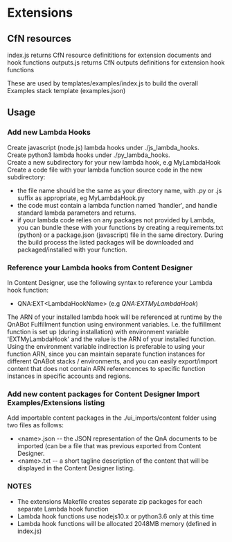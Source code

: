 # Extensions

## CfN resources

index.js returns CfN resource definititions for extension documents and hook functions
outputs.js returns CfN outputs definitions for extension hook functions

These are used by templates/examples/index.js to build the overall Examples stack template (examples.json)

## Usage

### Add new Lambda Hooks

Create javascript (node.js) lambda hooks under ./js_lambda_hooks.  
Create python3 lambda hooks under ./py_lambda_hooks.  
Create a new subdirectory for your new lambda hook, e.g MyLambdaHook  
Create a code file with your lambda function source code in the new subdirectory:  
- the file name should be the same as your directory name, with .py or .js suffix as appropriate, eg MyLambdaHook.py
- the code must contain a lambda function named 'handler', and handle standard lambda parameters and returns.
- if your lambda code relies on any packages not provided by Lambda, you can bundle these with your functions by creating
a requirements.txt (python) or a package.json (javascript) file in the same directory. During the build process the listed
packages will be downloaded and packaged/installed with your function. 
 
### Reference your Lambda hooks from Content Designer

In Content Designer, use the following syntax to reference your Lambda hook function:
- QNA:EXT\<LambdaHookName\> (e.g _QNA:EXTMyLambdaHook_)  
  
The ARN of your installed lambda hook will be referenced at runtime by the QnABot Fulfillment function using environment
variables. I.e. the fulfillment function is set up (during installation) with environment variable 'EXTMyLambdaHook' and the 
value is the ARN of your installed function.   
Using the environment variable indirection is preferable to using your function ARN, since you can maintain separate function
instances for different QnABot stacks / environments, and you can easily export/import content that does not contain ARN 
referencences to specific function instances in specific accounts and regions.

### Add new content packages for Content Designer Import Examples/Extensions listing

Add importable content packages in the ./ui_imports/content folder using two files as follows:
- \<name\>.json  -- the JSON representation of the QnA documents to be imported (can be a file that was previous exported 
from Content Designer.  
- \<name\>.txt  -- a short tagline description of the content that will be displayed in the Content Designer listing.  


### NOTES
- The extensions Makefile creates separate zip packages for each separate Lambda hook function 
- Lambda hook functions use nodejs10.x or python3.6 only at this time
- Lambda hook functions will be allocated 2048MB memory (defined in index.js)
